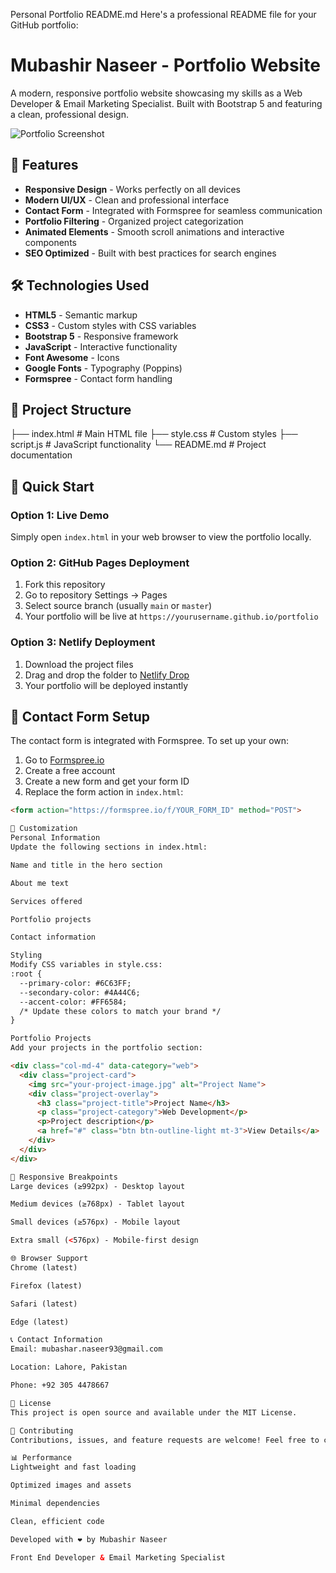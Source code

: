 Personal Portfolio README.md
Here's a professional README file for your GitHub portfolio:

# Mubashir Naseer - Portfolio Website

A modern, responsive portfolio website showcasing my skills as a Web Developer & Email Marketing Specialist. Built with Bootstrap 5 and featuring a clean, professional design.

![Portfolio Screenshot](https://via.placeholder.com/800x400?text=Portfolio+Screenshot)

## 🌟 Features

- **Responsive Design** - Works perfectly on all devices
- **Modern UI/UX** - Clean and professional interface
- **Contact Form** - Integrated with Formspree for seamless communication
- **Portfolio Filtering** - Organized project categorization
- **Animated Elements** - Smooth scroll animations and interactive components
- **SEO Optimized** - Built with best practices for search engines

## 🛠️ Technologies Used

- **HTML5** - Semantic markup
- **CSS3** - Custom styles with CSS variables
- **Bootstrap 5** - Responsive framework
- **JavaScript** - Interactive functionality
- **Font Awesome** - Icons
- **Google Fonts** - Typography (Poppins)
- **Formspree** - Contact form handling


## 📁 Project Structure
├── index.html # Main HTML file
├── style.css # Custom styles
├── script.js # JavaScript functionality
└── README.md # Project documentation


## 🚀 Quick Start

### Option 1: Live Demo
Simply open `index.html` in your web browser to view the portfolio locally.

### Option 2: GitHub Pages Deployment
1. Fork this repository
2. Go to repository Settings → Pages
3. Select source branch (usually `main` or `master`)
4. Your portfolio will be live at `https://yourusername.github.io/portfolio`

### Option 3: Netlify Deployment
1. Download the project files
2. Drag and drop the folder to [Netlify Drop](https://app.netlify.com/drop)
3. Your portfolio will be deployed instantly

## 📧 Contact Form Setup

The contact form is integrated with Formspree. To set up your own:

1. Go to [Formspree.io](https://formspree.io/)
2. Create a free account
3. Create a new form and get your form ID
4. Replace the form action in `index.html`:
```html
<form action="https://formspree.io/f/YOUR_FORM_ID" method="POST">

🎨 Customization
Personal Information
Update the following sections in index.html:

Name and title in the hero section

About me text

Services offered

Portfolio projects

Contact information

Styling
Modify CSS variables in style.css:
:root {
  --primary-color: #6C63FF;
  --secondary-color: #4A44C6;
  --accent-color: #FF6584;
  /* Update these colors to match your brand */
}

Portfolio Projects
Add your projects in the portfolio section:

<div class="col-md-4" data-category="web">
  <div class="project-card">
    <img src="your-project-image.jpg" alt="Project Name">
    <div class="project-overlay">
      <h3 class="project-title">Project Name</h3>
      <p class="project-category">Web Development</p>
      <p>Project description</p>
      <a href="#" class="btn btn-outline-light mt-3">View Details</a>
    </div>
  </div>
</div>

📱 Responsive Breakpoints
Large devices (≥992px) - Desktop layout

Medium devices (≥768px) - Tablet layout

Small devices (≥576px) - Mobile layout

Extra small (<576px) - Mobile-first design

🌐 Browser Support
Chrome (latest)

Firefox (latest)

Safari (latest)

Edge (latest)

📞 Contact Information
Email: mubashar.naseer93@gmail.com

Location: Lahore, Pakistan

Phone: +92 305 4478667

📄 License
This project is open source and available under the MIT License.

🤝 Contributing
Contributions, issues, and feature requests are welcome! Feel free to check issues page.

📊 Performance
Lightweight and fast loading

Optimized images and assets

Minimal dependencies

Clean, efficient code

Developed with ❤️ by Mubashir Naseer

Front End Developer & Email Marketing Specialist

